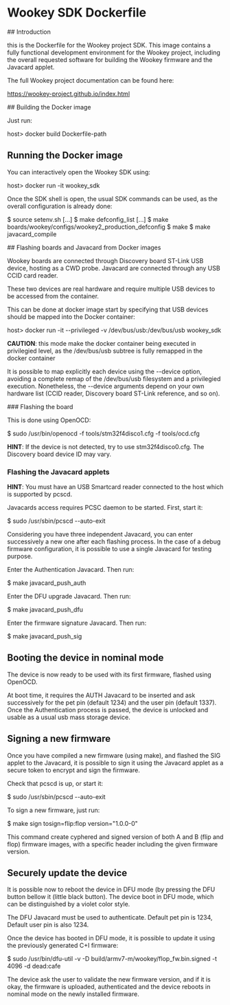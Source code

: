# Wookey SDK Dockerfile

## Introduction

this is the Dockerfile for the Wookey project SDK. This image contains a
fully functional development environment for the Wookey project, including
the overall requested software for building the Wookey firmware and the
Javacard applet.

The full Wookey project documentation can be found here:

https://wookey-project.github.io/index.html

## Building the Docker image

Just run:

   host> docker build Dockerfile-path

## Running the Docker image


You can interactively open the Wookey SDK using:

   host> docker run -it wookey_sdk

Once the SDK shell is open, the usual SDK commands can be used, as the overall configuration is already done:

   $ source setenv.sh
   [...]
   $ make defconfig_list
   [...]
   $ make boards/wookey/configs/wookey2_production_defconfig
   $ make
   $ make javacard_compile

## Flashing boards and Javacard from Docker images

Wookey boards are connected through Discovery board ST-Link USB device, hosting as a CWD probe.
Javacard are connected through any USB CCID card reader.

These two devices are real hardware and require multiple USB devices to be accessed from the container.

This can be done at docker image start by specifying that USB devices should be mapped into the Docker container:

   host> docker run -it --privileged -v /dev/bus/usb:/dev/bus/usb  wookey_sdk

**CAUTION**: this mode make the docker container being executed in privilegied level, as the /dev/bus/usb subtree is
fully remapped in the docker container

It is possible to map explicitly each device using the --device option, avoiding a complete remap of the /dev/bus/usb
filesystem and a privilegied execution. Nonetheless, the --device arguments depend on your own hardware list (CCID reader,
Discovery board ST-Link reference, and so on).

### Flashing the board

This is done using OpenOCD:

   $ sudo /usr/bin/openocd -f tools/stm32f4disco1.cfg -f tools/ocd.cfg

**HINT**: If the device is not detected, try to use stm32f4disco0.cfg. The Discovery board device ID may vary.

### Flashing the Javacard applets

**HINT**: You must have an USB Smartcard reader connected to the host which is supported by pcscd.

Javacards access requires PCSC daemon to be started. First, start it:

   $ sudo /usr/sbin/pcscd --auto-exit

Considering you have three independent Javacard, you can enter successively a new one after each flashing process.
In the case of a debug firmware configuration, it is possible to use a single Javacard for testing purpose.

Enter the Authentication Javacard. Then run:

   $ make javacard_push_auth

Enter the DFU upgrade Javacard. Then run:

   $ make javacard_push_dfu

Enter the firmware signature Javacard. Then run:

   $ make javacard_push_sig

## Booting the device in nominal mode

The device is now ready to be used with its first firmware, flashed using OpenOCD.

At boot time, it requires the AUTH Javacard to be inserted and ask successively for the pet pin (default 1234) and the
user pin (default 1337). Once the Authentication process is passed, the device is unlocked and usable as a usual
usb mass storage device.

## Signing a new firmware

Once you have compiled a new firmware (using make), and flashed the SIG applet to the Javacard, it is possible
to sign it using the Javacard applet as a secure token to encrypt and sign the firmware.

Check that pcscd is up, or start it:

   $ sudo /usr/sbin/pcscd --auto-exit

To sign a new firmware, just run:

   $ make sign tosign=flip:flop version="1.0.0-0"

This command create cyphered and signed version of both A and B (flip and flop) firmware images, with a
specific header including the given firmware version.

## Securely update the device

It is possible now to reboot the device in DFU mode (by pressing the DFU button bellow it (little black button).
The device boot in DFU mode, which can be distinguished by a violet color style.

The DFU Javacard must be used to authenticate. Default pet pin is 1234, Default user pin is also 1234.

Once the device has booted in DFU mode, it is possible to update it using the previously generated C+I firmware:

   $ sudo /usr/bin/dfu-util -v -D build/armv7-m/wookey/flop_fw.bin.signed -t 4096 -d dead:cafe

The device ask the user to validate the new firmware version, and if it is okay, the firmware is uploaded, authenticated and the device reboots in nominal mode on the newly installed firmware.

